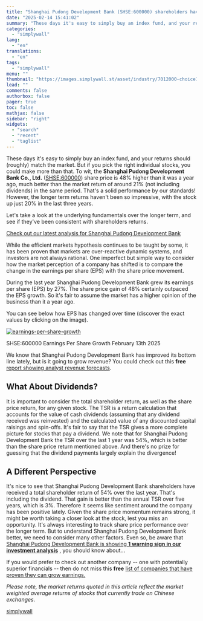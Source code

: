 ```yaml
---
title: "Shanghai Pudong Development Bank (SHSE:600000) shareholders have earned a 54% return over the last year"
date: "2025-02-14 15:41:02"
summary: "These days it's easy to simply buy an index fund, and your returns should (roughly) match the market. But if you pick the right individual stocks, you could make more than that. To wit, the Shanghai Pudong Development Bank Co., Ltd. (SHSE:600000) share price is 48% higher than it was..."
categories:
  - "simplywall"
lang:
  - "en"
translations:
  - "en"
tags:
  - "simplywall"
menu: ""
thumbnail: "https://images.simplywall.st/asset/industry/7012000-choice1-main-header/1585186660482"
lead: ""
comments: false
authorbox: false
pager: true
toc: false
mathjax: false
sidebar: "right"
widgets:
  - "search"
  - "recent"
  - "taglist"
---
```


These days it's easy to simply buy an index fund, and your returns should (roughly) match the market. But if you pick the right individual stocks, you could make more than that. To wit, the **Shanghai Pudong Development Bank Co., Ltd.** ([SHSE:600000](https://simplywall.st/stocks/cn/banks/shse-600000/shanghai-pudong-development-bank-shares)) share price is 48% higher than it was a year ago, much better than the market return of around 21% (not including dividends) in the same period. That's a solid performance by our standards! However, the longer term returns haven't been so impressive, with the stock up just 20% in the last three years.

Let's take a look at the underlying fundamentals over the longer term, and see if they've been consistent with shareholders returns.

 [Check out our latest analysis for Shanghai Pudong Development Bank](https://simplywall.st/stocks/cn/banks/shse-600000/shanghai-pudong-development-bank-shares) 

While the efficient markets hypothesis continues to be taught by some, it has been proven that markets are over-reactive dynamic systems, and investors are not always rational. One imperfect but simple way to consider how the market perception of a company has shifted is to compare the change in the earnings per share (EPS) with the share price movement.

During the last year Shanghai Pudong Development Bank grew its earnings per share (EPS) by 27%. The share price gain of 48% certainly outpaced the EPS growth. So it's fair to assume the market has a higher opinion of the business than it a year ago.

You can see below how EPS has changed over time (discover the exact values by clicking on the image).

[![earnings-per-share-growth](https://images.simplywall.st/asset/chart/5436383-earnings-per-share-growth-1-dark/1739489661282)](https://simplywall.st/stocks/cn/banks/shse-600000/shanghai-pudong-development-bank-shares/past)

SHSE:600000 Earnings Per Share Growth February 13th 2025

We know that Shanghai Pudong Development Bank has improved its bottom line lately, but is it going to grow revenue? You could check out this **free** [report showing analyst revenue forecasts](https://simplywall.st/stocks/cn/banks/shse-600000/shanghai-pudong-development-bank-shares/future).

What About Dividends?
---------------------

It is important to consider the total shareholder return, as well as the share price return, for any given stock. The TSR is a return calculation that accounts for the value of cash dividends (assuming that any dividend received was reinvested) and the calculated value of any discounted capital raisings and spin-offs. It's fair to say that the TSR gives a more complete picture for stocks that pay a dividend. We note that for Shanghai Pudong Development Bank the TSR over the last 1 year was 54%, which is better than the share price return mentioned above. And there's no prize for guessing that the dividend payments largely explain the divergence!

A Different Perspective
-----------------------

It's nice to see that Shanghai Pudong Development Bank shareholders have received a total shareholder return of 54% over the last year. That's including the dividend. That gain is better than the annual TSR over five years, which is 3%. Therefore it seems like sentiment around the company has been positive lately. Given the share price momentum remains strong, it might be worth taking a closer look at the stock, lest you miss an opportunity. It's always interesting to track share price performance over the longer term. But to understand Shanghai Pudong Development Bank better, we need to consider many other factors. Even so, be aware that  [Shanghai Pudong Development Bank is showing  **1 warning sign in our investment analysis**](https://simplywall.st/stocks/cn/banks/shse-600000/shanghai-pudong-development-bank-shares) , you should know about...

If you would prefer to check out another company -- one with potentially superior financials -- then do not miss this **free** [list of companies that have proven they can grow earnings.](https://simplywall.st/discover/investing-ideas/19524/growth-stocks)

*Please note, the market returns quoted in this article reflect the market weighted average returns of stocks that currently trade on Chinese exchanges.*

[simplywall](https://simplywall.st/stocks/cn/banks/shse-600000/shanghai-pudong-development-bank-shares/news/shanghai-pudong-development-bank-shse600000-shareholders-hav)
